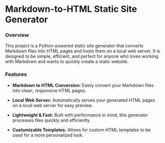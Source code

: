 # Markdown-to-HTML Static Site Generator


### Overview

This project is a Python-powered static site generator that converts Markdown files into HTML pages and hosts them on a local web server. It is designed to be simple, efficient, and perfect for anyone who loves working with Markdown and wants to quickly create a static website.

### Features

- **Markdown to HTML Conversion:** Easily convert your Markdown files into clean, responsive HTML pages.

- **Local Web Server:** Automatically serves your generated HTML pages on a local web server for easy preview.

- **Lightweight & Fast:** Built with performance in mind, this generator processes files quickly and efficiently.

- **Customizable Templates:** Allows for custom HTML templates to be used for a more personalized look.